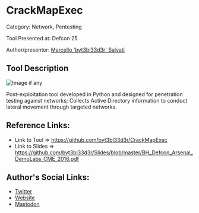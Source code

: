 # CrackMapExec

Category: Network, Pentesting

Tool Presented at: Defcon 25

Author/presenter: [Marcello 'byt3bl33d3r' Salvati](https://github.com/byt3bl33d3r)

## Tool Description
![Image if any](https://cloud.githubusercontent.com/assets/5151193/17577511/d312ceb4-5f3b-11e6-8de5-8822246289fd.jpg)

Post-exploitation tool developed in Python and designed for penetration testing against networks; Collects Active Directory information to conduct lateral movement through targeted networks.

## Reference Links:
- Link to Tool => https://github.com/byt3bl33d3r/CrackMapExec
- Link to Slides => https://github.com/byt3bl33d3r/Slides/blob/master/BH_Defcon_Arsenal_DemoLabs_CME_2016.pdf

## Author's Social Links:
- [Twitter](https://twitter.com/byt3bl33d3r)
- [Website](https://byt3bl33d3r.substack.com/)
- [Mastodon](https://infosec.exchange/@byt3bl33d3r)